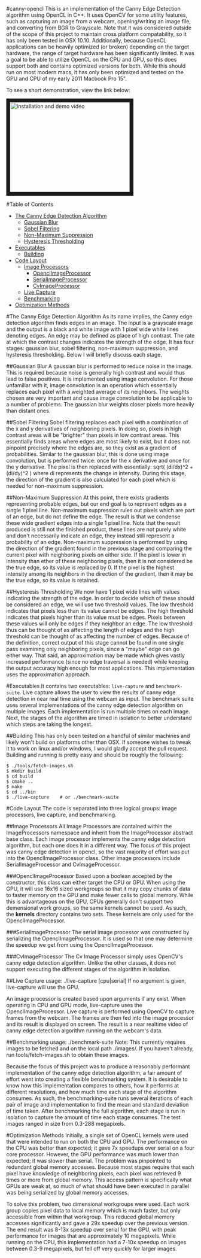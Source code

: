#canny-opencl
This is an implementation of the Canny Edge Detection algorithm using OpenCL in
C++. It uses OpenCV for some utility features, such as capturing an image from
a webcam, opening/writing an image file, and converting from BGR to Grayscale.
Note that it was considered outside of the scope of this project to maintain
cross platform compatability, so it has only been tested in OSX 10.10.
Additionally, because OpenCL applications can be heavily optimized (or broken)
depending on the target hardware, the range of target hardware has been
significantly limited. It was a goal to be able to utilize OpenCL on the CPU
and GPU, so this does support both and contains optimized versions for both.
While this should run on most modern macs, it has only been optimized and
tested on the GPU and CPU of my early 2011 Macbook Pro 15".

To see a short demonstration, view the link below:

<a href="http://www.youtube.com/watch?feature=player_embedded&v=7nI8fPHpDXQ
" target="_blank"><img src="http://img.youtube.com/vi/7nI8fPHpDXQ/0.jpg" 
alt="Installation and demo video" width="320" height="240" border="10" /></a>

#Table of Contents

  * [The Canny Edge Detection Algorithm](#the-canny-edge-detection-algorithm)
    * [Gaussian Blur](#gaussian-blur)
    * [Sobel Filtering](#sobel-filtering)
    * [Non-Maximum Suppression](#non-maximum-suppression)
    * [Hysteresis Thresholding](#hysteresis-thresholding)
  * [Executables](#executables)
    * [Building](#building)
  * [Code Layout](#code-layout)
    * [Image Processors](#image-processors)
      * [OpenclImageProcessor](#openclimageprocessor)
      * [SerialImageProcessor](#serialimageprocessor)
      * [CvImageProcessor](#cvimageprocessor)
    * [Live Capture](#live-capture)
    * [Benchmarking](#benchmarking)
  * [Optimization Methods](#optimization-methods)
    
#The Canny Edge Detection Algorithm
As its name implies, the Canny edge detection algorithm finds edges in an image.
The input is a grayscale image and the output is a black and white image with 1
pixel wide white lines denoting edges. An edge may be defined as place of high
contrast. The rate at which the contrast changes indicates the strength of the
edge. It has four stages: gaussian blur, sobel filtering, non-maximum
suppression, and hysteresis thresholding. Below I will briefly discuss each
stage.

##Gaussian Blur
A gaussian blur is performed to reduce noise in the image. This is required
because noise is generally high contrast and would thus lead to false positives.
It is implemented using image convolution. For those unfamiliar with it, image
convolution is an operation which essentially replaces each pixel with a
weighted average of its neighbors. The weights chosen are very important and
cause image convolution to be applicable to a number of problems. The gaussian
blur weights closer pixels more heavily than distant ones.

##Sobel Filtering
Sobel filtering replaces each pixel with a combination of the x and y
derivatives of neighboring pixels. In doing so, pixels in high contrast areas
will be "brighter" than pixels in low contrast areas. This essentially finds
areas where edges are most likely to exist, but it does not pinpoint precisely
where the edges are, so they exist as a gradient of probabilities. Similar to
the gaussian blur, this is done using image convolution, but is performed twice:
once for the x derivative and once for the y derivative. The pixel is then
replaced with essentially: sqrt( (di/dx)^2 + (di/dy)^2 ) where di represents the
change in intensity. During this stage, the direction of the gradient is also
calculated for each pixel which is needed for non-maximum suppression.

##Non-Maximum Suppression
At this point, there exists gradients representing probable edges, but our end
goal is to represent edges as a single 1 pixel line. Non-maximum suppression 
rules out pixels which are part of an edge, but do not define the edge. The
result is that we condense these wide gradient edges into a single 1 pixel line.
Note that the result produced is still not the finished product, these lines are
not purely white and don't necessarily indicate an edge, they instead still
represent a probability of an edge. Non-maximum suppression is performed by
using the direction of the gradient found in the previous stage and comparing
the current pixel with neighboring pixels on either side. If the pixel is lower
in intensity than ether of these neighboring pixels, then it is not considered
be the true edge, so its value is replaced by 0. If the pixel is the highest
intensity among its neighbors in the direction of the gradient, then it may be
the true edge, so its value is retained.


##Hysteresis Thresholding
We now have 1 pixel wide lines with values indicating the strength of the edge.
In order to decide which of these should be considered an edge, we will use two
threshold values. The low threshold indicates that pixels less than its value
cannot be edges. The high threshold indicates that pixels higher than its value
must be edges. Pixels between these values will only be edges if they neighbor
an edge. The low threshold thus can be thought of as affecting the length of
edges and the high threshold can be thought of as affecting the number of edges.
Because of the definition, correct output of this stage cannot be found in one
single pass examining only neighboring pixels, since a "maybe" edge can go
either way. That said, an approximation may be made which gives vastly increased
performance (since no edge traversal is needed) while keeping the output
accuracy high enough for most applications. This implementation uses the
approximation approach.

#Executables
It contains two executables: `live-capture` and `benchmark-suite`. Live capture
allows the user to view the results of canny edge detection in near real time
using the webcam as input. The benchmark suite uses several implementations
of the canny edge detection algorithm on multiple images. Each implementation
is run multiple times on each image. Next, the stages of the algorithm are
timed in isolation to better understand which steps are taking the longest.

##Building
This has only been tested on a handful of similar machines and likely won't
build on platforms other than OSX. If someone wishes to tweak it to work on
linux and/or windows, I would gladly accept the pull request. Building and
running is pretty easy and should be roughly the following:

    $ ./tools/fetch-images.sh
    $ mkdir build
    $ cd build
    $ cmake ..
    $ make
    $ cd ../bin
    $ ./live-capture    # or ./benchmark-suite

#Code Layout
The code is separated into three logical groups: image processors, live capture,
and benchmarking.

##Image Processors
All Image Processors are contained within the ImageProcessors namespace and
inherit from the ImageProcessor abstract base class. Each image processor
implements the canny edge detection algorithm, but each one does it in a
different way. The focus of this project was canny edge detection in opencl,
so the vast majority of effort was put into the OpenclImageProcessor class.
Other image processors include SerialImageProcessor and CvImageProcessor.

###OpenclImageProcessor
Based upon a boolean accepted by the constructor, this class can either
target the CPU or GPU. When using the GPU, it will use 16x16 sized workgroups
so that it may copy chunks of data to faster memory on the GPU and make fewer
calls to global memory. While this is advantageous on the GPU, CPUs generally
don't support two demensional work groups, so the same kernels cannot be used.
As such, the **kernels** directory contains two sets. These kernels are only
used for the OpenclImageProcessor.

###SerialImageProcessor
The serial image processor was constructed by serializing the
OpenclImageProcessor. It is used so that one may determine the speedup we get
from using the OpenclImageProcessor.

###CvImageProcessor
The Cv Image Processor simply uses OpenCV's canny edge detection algorithm.
Unlike the other classes, it does not support executing the different stages
of the algorithm in isolation.

##Live Capture
    usage: ./live-capture [cpu|serial]
    If no argument is given, live-capture will use the GPU.

An image processor is created based upon arguments if any exist. When operating
in CPU and GPU mode, live-capture uses the OpenclImageProcessor. Live capture
is performed using OpenCV to capture frames from the webcam. The frames are
then fed into the image processor and its result is displayed on screen. The
result is a near realtime video of canny edge detection algorithm running on
the webcam's data.

##Benchmarking
    usage: ./benchmark-suite
    Note: This currently requires images to be fetched and on the local path
          ./images/. If you haven't already, run tools/fetch-images.sh to obtain
          these images.

Because the focus of this project was to produce a reasonably performant
implementation of the canny edge detection algorithm, a fair amount of effort
went into creating a flexible benchmarking system. It is desirable to know
how this implementation compares to others, how it performs at different
resolutions, and how much time each stage of the algorithm consumes. As such,
the benchmarking-suite runs several iterations of each pair of image and
implementation to find the mean and standard deviation of time taken. After
benchmarking the full algorithm, each stage is run in isolation to capture the
amount of time each stage consumes. The test images ranged in size from 0.3-288
megapixels.

#Optimization Methods
Initially, a single set of OpenCL kernels were used that were intended to run
on both the CPU and GPU. The performance on the CPU was better than expected;
it gave 7x speedups over serial on a four core processor. However, the GPU
performance was much lower than expected; it was slower than serial. The problem
was pinpointed to redundant global memory accesses. Because most stages require
that each pixel have knowledge of neighboring pixels, each pixel was retrieved 9
times or more from global memory. This access pattern is specifically what GPUs
are weak at, so much of what should have been executed in parallel was being
serialized by global memory accesses.

To solve this problem, two dimensional workgroups were used. Each work group
copies pixel data to local memory which is much faster, but only accessible
from within that workgroup. This reduced global memory accesses significantly
and gave a 29x speedup over the previous version. The end result was 8-13x
speedup over serial for the GPU, with peak performance for images that are 
approximately 10 megapixels. While running on the CPU, this implementation
had a 7-10x speedup on images between 0.3-9 megapixels, but fell off very
quickly for larger images.

